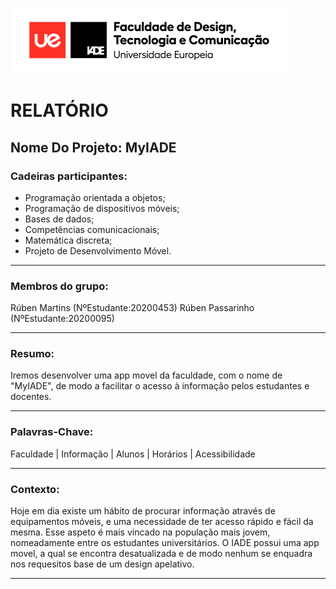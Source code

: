 ![Drag Racing](ue-iade-h75.png)    

# RELATÓRIO

## Nome Do Projeto: MyIADE

### Cadeiras participantes:

- Programação orientada a objetos;
- Programação de dispositivos móveis;
- Bases de dados;
- Competências comunicacionais;
- Matemática discreta;
- Projeto de Desenvolvimento Móvel.

* * *

### Membros do grupo:

Rúben Martins (NºEstudante:20200453)
Rúben Passarinho (NºEstudante:20200095)

* * *

### Resumo:

Iremos desenvolver uma app movel da faculdade, com o nome de "MyIADE", de modo a facilitar o acesso à informação pelos estudantes e docentes.

* * *

### Palavras-Chave:

Faculdade  | Informação | Alunos | Horários | Acessibilidade

* * *

### Contexto:

Hoje em dia existe um hábito de procurar informação através de equipamentos móveis, e uma necessidade de ter acesso rápido e fácil da mesma. Esse aspeto é mais vincado na população mais jovem, nomeadamente entre os estudantes universitários. 
O IADE possui uma app movel, a qual se encontra desatualizada e de modo nenhum se enquadra nos requesitos base de um design apelativo.

* * *
